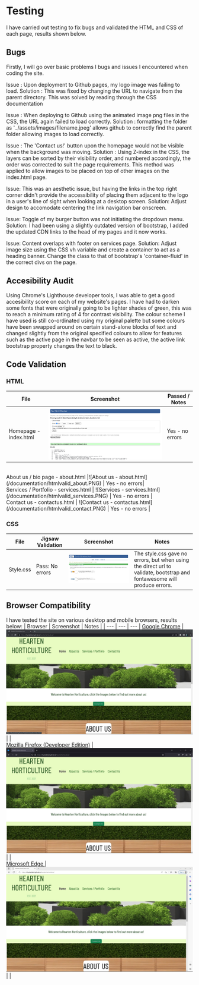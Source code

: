 # Testing

I have carried out testing to fix bugs and validated the HTML and CSS of each page, results shown below.

## Bugs

Firstly, I will go over basic problems I bugs and issues I encountered when coding the site.

Issue : Upon deployment to Github pages, my logo image was failing to load.
Solution : This was fixed by changing the URL to navigate from the parent directory. This was solved by reading through the CSS documentation 

Issue : When deploying to Github using the animated image png files in the CSS, the URL again failed to load correctly.
Solution : formatting the folder as '../assets/images/filename.jpeg' allows github to correctly find the parent folder allowing images to load correctly.

Issue : The 'Contact us!' button upon the homepage would not be visible when the background was moving.
Solution : Using Z-index in the CSS, the layers can be sorted by their visibility order, and numbered accordingly, the order was corrected to suit the page requirements. This method was applied to allow images to be placed on top of other images on the index.html page.

Issue: This was an aesthetic issue, but having the links in the top right corner didn't provide the accessibility of placing them adjacent to the logo in a user's line of sight when looking at a desktop screen.
Solution: Adjust design to accomodate centering the link navigation bar onscreen.

Issue: Toggle of my burger button was not initiating the dropdown menu.
Solution: I had been using a slightly outdated version of bootstrap, I added the updated CDN links to the head of my pages and it now works.

Issue: Content overlaps with footer on services page.
Solution: Adjust image size using the CSS vh variable and create a container to act as a heading banner. Change the class to that of bootstrap's 'container-fluid' in the correct divs on the page.

## Accesibility Audit 
Using Chrome's Lighthouse developer tools, I was able to get a good accesibility score on each of my website's pages.
I have had to darken some fonts that were originally going to be lighter shades of green, this was to reach a minimum rating of 4 for contrast visibility. The colour scheme I have used is still co-ordinated using my original palette but some colours have been swapped around on certain stand-alone blocks of text and changed slightly from the original specified colours to allow for features such as the active page in the navbar to be seen as active, the active link bootstrap property changes the text to black.


## Code Validation

### HTML
| File | Screenshot | Passed / Notes |
| --- | --- | --- |
Homepage - index.html | ![Homepage - index.html](/documentation/htmlvalid_Index.PNG) | Yes - no errors |
<br>
About us / bio page - about.html |![About us - about.html](/documentation/htmlvalid_about.PNG) | Yes - no errors|
<br>
Services / Portfolio - services.html | ![Services - services.html](/documentation/htmlvalid_services.PNG) | Yes - no errors |
<br>
Contact us - contactus.html | ![Contact us - contactus.html](/documentation/htmlvalid_contact.PNG) | Yes - no errors |
<br>

### CSS
| File | Jigsaw Validation | Screenshot | Notes |
| --- | --- | --- | --- |
Style.css | Pass: No errors |![Jigsaw.w3.org](/documentation/cssvalid_stylesheet.PNG) | The style.css gave no errors, but when using the direct url to validate, bootstrap and fontawesome will produce errors. |

## Browser Compatibility

I have tested the site on various desktop and mobile browsers, results below:
| Browser | Screenshot | Notes |
| --- | --- | --- |
[Google Chrome](https://www.google.com/chrome) | ![Google Chrome](documentation/googlechrometest.png) | |
<br>
[Mozilla Firefox (Developer Edition)](https://www.mozilla.org/en-GB/firefox/developer/) | ![Mozilla Firefox Screenshot](documentation/mozillafirefoxdevedition.png) | |
<br>
[Microsoft Edge ](https://www.microsoft.com/en-gb/edge) | ![Microsoft Edge Screenshot](documentation/microsoftedgescreenshot.png) | |